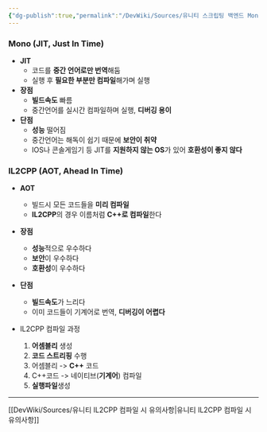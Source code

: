 ```yaml
---
{"dg-publish":true,"permalink":"/DevWiki/Sources/유니티 스크립팅 백엔드 Mono, IL2CPP/","noteIcon":"","created":"2024-09-15T17:43:18.000+09:00","updated":"2025-07-19T22:58:36.986+09:00"}
---
```


### Mono (JIT, Just In Time)
* **JIT**
	* 코드를 **중간 언어로만 번역**해둠
	* 실행 후 **필요한 부분만 컴파일**해가며 실행
* **장점** 
	* **빌드속도** 빠름
	* 중간언어를 실시간 컴파일하며 실행, **디버깅 용이**
* **단점**
	* **성능** 떨어짐
	* 중간언어는 해독이 쉽기 때문에 **보안이 취약**
	* IOS나 콘솔게임기 등 JIT를 **지원하지 않는 OS**가 있어 **호환성이 좋지 않다**
### IL2CPP (AOT, Ahead In Time)
* **AOT**
	* 빌드시 모든 코드들을 **미리 컴파일**
	* **IL2CPP**의 경우 이름처럼 **C++로 컴파일**한다
* **장점**
	* **성능**적으로 우수하다
	* **보안**이 우수하다
	* **호환성**이 우수하다
* **단점**
	* **빌드속도**가 느리다
	* 이미 코드들이 기계어로 번역, **디버깅이 어렵다**

* IL2CPP 컴파일 과정
	1. **어셈블리** 생성
	2. **코드 스트리핑** 수행
	3. 어셈블리 -> **C++** 코드
	4. C++코드 -> 네이티브(**기계어**) 컴파일
	5. **실행파일**생성

---
[[DevWiki/Sources/유니티 IL2CPP 컴파일 시 유의사항\|유니티 IL2CPP 컴파일 시 유의사항]]